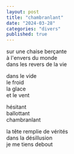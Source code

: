 ```yaml
---
layout: post
title: "chambranlant"
date: "2024-03-28"
categories: "divers"
published: true
---
```


sur une chaise berçante  
à l'envers du monde  
dans les revers de la vie  

dans le vide  
le froid  
la glace  
et le vent  

hésitant  
ballottant  
chambranlant  

la tête remplie de vérités  
dans la désillusion  
je me tiens debout  

